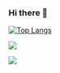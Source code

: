 ### Hi there 👋

<!--
**Kristina-web/Kristina-web** is a ✨ _special_ ✨ repository because its `README.md` (this file) appears on your GitHub profile.

<h1 align="center">Hi there, I'm <a href="https://daniilshat.ru/" target="_blank">Kristina</a> 
<img src="https://github.com/blackcater/blackcater/raw/main/images/Hi.gif" height="32"/></h1>
<h3 align="center">Junior Data Analyst🇺</h3>

<!---Для компактной версии-->
[![Top Langs](https://github-readme-stats.vercel.app/api/top-langs/?username=anuraghazra&layout=compact)](https://github.com/anuraghazra/github-readme-stats)

![](https://github-profile-summary-cards.vercel.app/api/cards/repos-per-language?username=daniilshat&theme=solarized_dark)

![](https://github-profile-summary-cards.vercel.app/api/cards/stats?username=daniilshat&theme=solarized_dark)

